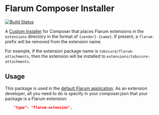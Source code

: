 # Flarum Composer Installer

[![Build Status](https://travis-ci.org/flarum/composer-installer.svg)](https://travis-ci.org/flarum/composer-installer)

A [Custom Installer](https://getcomposer.org/doc/articles/custom-installers.md) for Composer that places Flarum extensions in the `extensions` directory in the format of `{vendor}-{name}`. If present, a `flarum-` prefix will be removed from the extension name.

For example, if the extension package name is `tobscure/flarum-attachments`, then the extension will be installed to `extensions/tobscure-attachments`.

## Usage

This package is used in the [default Flarum application](https://github.com/flarum/flarum). As an extension developer, all you need to do is specify in your composer.json that your package is a Flarum extension:

```json
    "type": "flarum-extension",
```
